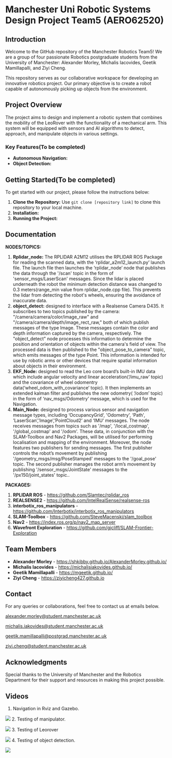 # Manchester Uni Robotic Systems Design Project Team5 (AERO62520)

## Introduction

Welcome to the GitHub repository of the Manchester Robotics Team5! We are a group of four passionate Robotics postgraduate students from the University of Manchester: Alexander Morley, Michalis Iacovides, Geetik Mamillapalli, and Ziyi Cheng.

This repository serves as our collaborative workspace for developing an innovative robotics project. Our primary objective is to create a robot capable of autonomously picking up objects from the environment.

## Project Overview

The project aims to design and implement a robotic system that combines the mobility of the LeoRover with the functionality of a mechanical arm. This system will be equipped with sensors and AI algorithms to detect, approach, and manipulate objects in various settings.

### Key Features(To be completed)

- **Autonomous Navigation:** 
- **Object Detection:**

## Getting Started(To be completed)

To get started with our project, please follow the instructions below:

1. **Clone the Repository:** Use `git clone [repository link]` to clone this repository to your local machine.
2. **Installation:** 
3. **Running the Project:**

## Documentation

**NODES/TOPICS:**

1. **Rplidar_node:** The RPLIDAR A2M12 utilises the RPLIDAR ROS Package for reading the scanned data, with the ‘rplidar_a2m12_launch.py’ launch file. The launch file then launches the ‘rplidar_node’ node that publishes the data through the '/scan' topic  in the form of 'sensor_msgs/LaserScan' messages. Since the lidar is placed underneath the robot  the minimum detection distance was changed to 0.3 meters(range_min value from rplidar_node.cpp file). This prevents the lidar from detecting the robot's wheels, ensuring the avoidance of inaccurate data.
2. **object_detect:** designed to interface with a Realsense Camera D435. It subscribes to two topics published by the camera: "/camera/camera/color/image_raw" and "/camera/camera/depth/image_rect_raw," both of which publish messages of the type Image. These messages contain the color and depth information captured by the camera, respectively. The "object_detect" node processes this information to determine the position and orientation of objects within the camera's field of view. The processed data is then published to the "object_pose_to_camera" topic, which emits messages of the type Point. This information is intended for use by robotic arms or other devices that require spatial information about objects in their environment.
3. **EKF_Node:** designed to read the Leo core board’s built-in IMU data which include angular velocity and linear acceleration(‘/imu_raw’ topic) and the covariance of wheel odomentry data(‘wheel_odom_with_covariance’ topic). It then implements an extended kalman filter and publishes the new odometry( ‘/odom’ topic) in the form of ‘nav_msgs/Odometry’ message, which is used for the Navigation. 
4. **Main_Node:** designed to process various sensor and navigation message types, including ‘OccupancyGrid‘, 'Odometry', ‘Path', ’LaserScan’,’Image’,’PointCloud2’ and ‘IMU’ messages. The node receives messages from topics such as '/map', '/local_costmap', '/global_costmap' and '/odom'. These data, in conjunction with the SLAM-Toolbox and Nav2 Packages, will be utilised for performing localisation and mapping of the environment. Moreover, the node features two publishers for sending messages. The first publisher controls the robot’s movement by publishing '/geometry_msgs/msg/PoseStamped' messages to the '/goal_pose' topic. The second publisher manages the robot arm’s movement by publishing '/sensor_msgs/JointState' messages to the '/px150/joint_states' topic..

**PACKAGES:**

1. **RPLIDAR ROS** - <https://github.com/Slamtec/rplidar_ros>
2. **REALSENSE2** - <https://github.com/IntelRealSense/realsense-ros>
3. **interbotix_ros_manipulators** - <https://github.com/Interbotix/interbotix_ros_manipulators>
4. **SLAM-Toolbox** - <https://github.com/SteveMacenski/slam_toolbox>
5. **Nav2** - <https://index.ros.org/p/nav2_map_server>
6. **Wavefront Exploration** - <https://github.com/gjcliff/SLAM-Frontier-Exploration>

## Team Members

- **Alexander Morley** - <https://shkibby.github.io/AlexanderMorley.github.io/>
- **Michalis Iacovides** - <https://michalisiakovides.github.io/>
- **Geetik Mamillapalli** - <https://mgeetik.github.io/>
- **Ziyi Cheng** - <https://ziyicheng427.github.io>

## Contact

For any queries or collaborations, feel free to contact us at emails below.

<alexander.morley@student.manchester.ac.uk>

<michalis.iakovides@student.manchester.ac.uk>

<geetik.mamillapalli@postgrad.manchester.ac.uk>

<ziyi.cheng@student.manchester.ac.uk>

## Acknowledgments

Special thanks to the University of Manchester and the Robotics Department for their support and resources in making this project possible.

## Videos
1. Navigation in Rviz and Gazebo.

![](/Videos/exploration.gif)
2. Testing of manipulator.

![](/Videos/manipulator_test.gif)
3. Testing of Leorover

![](/Videos/nav_test.gif)
4. Testing of object detection.

![](/Videos/obj_detection.gif)